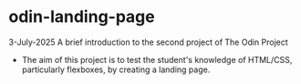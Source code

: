 # odin-landing-page
3-July-2025
A brief introduction to the second project of The Odin Project
- The aim of this project is to test the student's knowledge of HTML/CSS, particularly flexboxes, by creating a landing page.